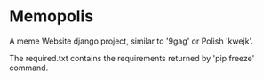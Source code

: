 # Memopolis

A meme Website django project, similar to '9gag' or Polish 'kwejk'.

The required.txt contains the requirements returned by 'pip freeze' command. 
